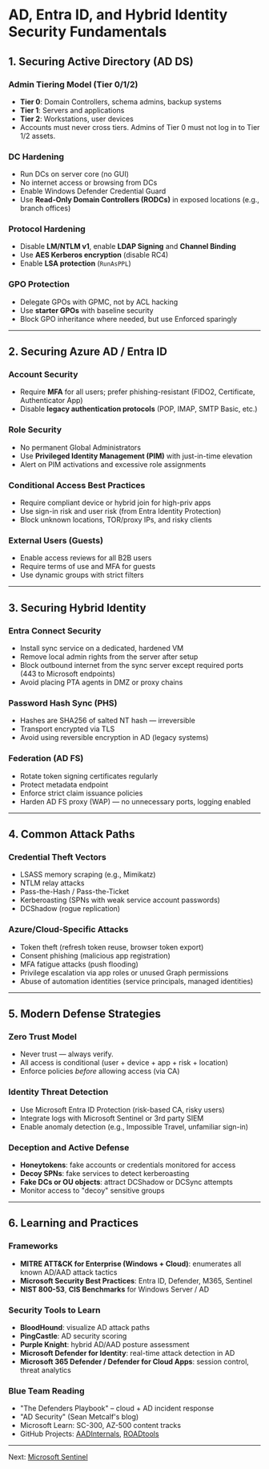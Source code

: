 # AD, Entra ID, and Hybrid Identity Security Fundamentals

## 1. Securing Active Directory (AD DS)

### Admin Tiering Model (Tier 0/1/2)

- **Tier 0**: Domain Controllers, schema admins, backup systems
- **Tier 1**: Servers and applications
- **Tier 2**: Workstations, user devices
- Accounts must never cross tiers. Admins of Tier 0 must not log in to Tier 1/2 assets.

### DC Hardening

- Run DCs on server core (no GUI)
- No internet access or browsing from DCs
- Enable Windows Defender Credential Guard
- Use **Read-Only Domain Controllers (RODCs)** in exposed locations (e.g., branch offices)

### Protocol Hardening

- Disable **LM/NTLM v1**, enable **LDAP Signing** and **Channel Binding**
- Use **AES Kerberos encryption** (disable RC4)
- Enable **LSA protection** (`RunAsPPL`)

### GPO Protection

- Delegate GPOs with GPMC, not by ACL hacking
- Use **starter GPOs** with baseline security
- Block GPO inheritance where needed, but use Enforced sparingly

---

## 2. Securing Azure AD / Entra ID

### Account Security

- Require **MFA** for all users; prefer phishing-resistant (FIDO2, Certificate, Authenticator App)
- Disable **legacy authentication protocols** (POP, IMAP, SMTP Basic, etc.)

### Role Security

- No permanent Global Administrators
- Use **Privileged Identity Management (PIM)** with just-in-time elevation
- Alert on PIM activations and excessive role assignments

### Conditional Access Best Practices

- Require compliant device or hybrid join for high-priv apps
- Use sign-in risk and user risk (from Entra Identity Protection)
- Block unknown locations, TOR/proxy IPs, and risky clients

### External Users (Guests)

- Enable access reviews for all B2B users
- Require terms of use and MFA for guests
- Use dynamic groups with strict filters

---

## 3. Securing Hybrid Identity

### Entra Connect Security

- Install sync service on a dedicated, hardened VM
- Remove local admin rights from the server after setup
- Block outbound internet from the sync server except required ports (443 to Microsoft endpoints)
- Avoid placing PTA agents in DMZ or proxy chains

### Password Hash Sync (PHS)

- Hashes are SHA256 of salted NT hash — irreversible
- Transport encrypted via TLS
- Avoid using reversible encryption in AD (legacy systems)

### Federation (AD FS)

- Rotate token signing certificates regularly
- Protect metadata endpoint
- Enforce strict claim issuance policies
- Harden AD FS proxy (WAP) — no unnecessary ports, logging enabled

---

## 4. Common Attack Paths

### Credential Theft Vectors

- LSASS memory scraping (e.g., Mimikatz)
- NTLM relay attacks
- Pass-the-Hash / Pass-the-Ticket
- Kerberoasting (SPNs with weak service account passwords)
- DCShadow (rogue replication)

### Azure/Cloud-Specific Attacks

- Token theft (refresh token reuse, browser token export)
- Consent phishing (malicious app registration)
- MFA fatigue attacks (push flooding)
- Privilege escalation via app roles or unused Graph permissions
- Abuse of automation identities (service principals, managed identities)

---

## 5. Modern Defense Strategies

### Zero Trust Model

- Never trust — always verify.
- All access is conditional (user + device + app + risk + location)
- Enforce policies _before_ allowing access (via CA)

### Identity Threat Detection

- Use Microsoft Entra ID Protection (risk-based CA, risky users)
- Integrate logs with Microsoft Sentinel or 3rd party SIEM
- Enable anomaly detection (e.g., Impossible Travel, unfamiliar sign-in)

### Deception and Active Defense

- **Honeytokens**: fake accounts or credentials monitored for access
- **Decoy SPNs**: fake services to detect kerberoasting
- **Fake DCs or OU objects**: attract DCShadow or DCSync attempts
- Monitor access to "decoy" sensitive groups

---

## 6. Learning and Practices

### Frameworks

- **MITRE ATT&CK for Enterprise (Windows + Cloud)**: enumerates all known AD/AAD attack tactics
- **Microsoft Security Best Practices**: Entra ID, Defender, M365, Sentinel
- **NIST 800-53**, **CIS Benchmarks** for Windows Server / AD

### Security Tools to Learn

- **BloodHound**: visualize AD attack paths
- **PingCastle**: AD security scoring
- **Purple Knight**: hybrid AD/AAD posture assessment
- **Microsoft Defender for Identity**: real-time attack detection in AD
- **Microsoft 365 Defender / Defender for Cloud Apps**: session control, threat analytics

### Blue Team Reading

- "The Defenders Playbook" – cloud + AD incident response
- "AD Security" (Sean Metcalf's blog)
- Microsoft Learn: SC-300, AZ-500 content tracks
- GitHub Projects: [AADInternals](https://github.com/Gerenios/AADInternals), [ROADtools](https://github.com/dirkjanm/ROADtools)

---

Next: [Microsoft Sentinel](02-sentinel.md)
